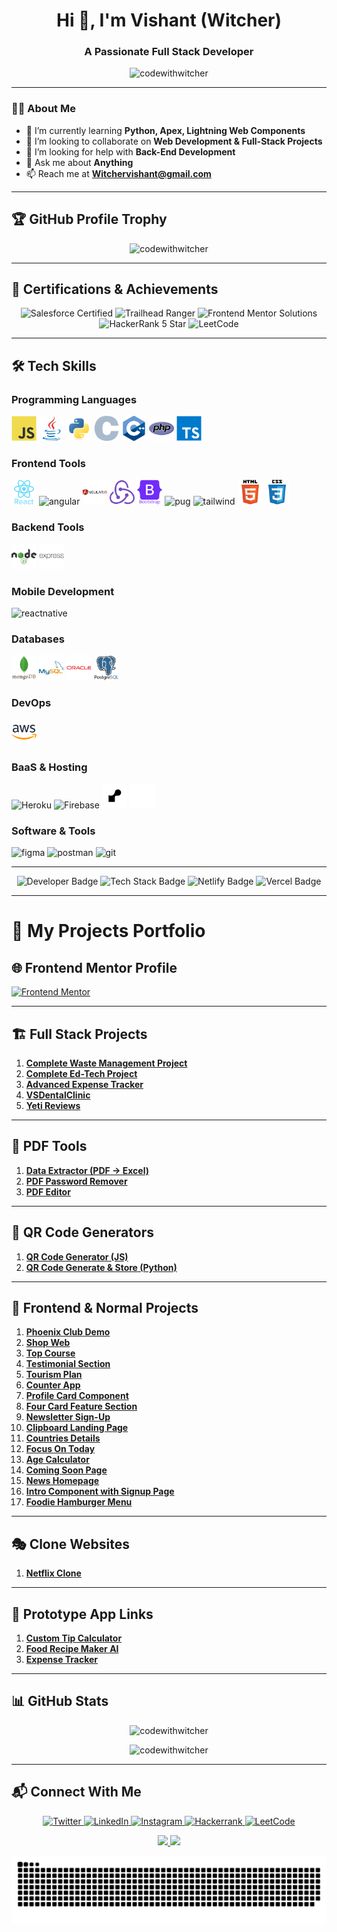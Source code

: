 <h1 align="center">Hi 👋, I'm Vishant (Witcher)</h1>
<h3 align="center">A Passionate Full Stack Developer</h3>
<p align="center">
  <img src="https://raw.githubusercontent.com/CodewithWitcher/css-protips/c0c096d47e73676426f6170bfabc85510b7f688a/assets/img/bulb.svg" alt="codewithwitcher" width="40"/>
</p>

---

### 🧑‍💻 About Me

- 🌱 I’m currently learning **Python, Apex, Lightning Web Components**  
- 👯 I’m looking to collaborate on **Web Development & Full-Stack Projects**  
- 🤝 I’m looking for help with **Back-End Development**  
- 💬 Ask me about **Anything**  
- 📫 Reach me at **Witchervishant@gmail.com**

---

## 🏆 GitHub Profile Trophy
<p align="center">
  <img src="https://github-profile-trophy.vercel.app/?username=codewithwitcher&theme=tokyonight&margin-w=10" alt="codewithwitcher" />
</p>

---

## 🏅 Certifications & Achievements
<p align="center">
  <img src="https://img.shields.io/badge/Salesforce-Certified-blue?style=for-the-badge&logo=salesforce" alt="Salesforce Certified"/>
  <img src="https://img.shields.io/badge/Trailhead-Ranger-orange?style=for-the-badge&logo=trailhead" alt="Trailhead Ranger"/>
  <img src="https://img.shields.io/badge/Frontend%20Mentor-Solutions-FF6F61?style=for-the-badge&logo=frontendmentor" alt="Frontend Mentor Solutions"/>
  <img src="https://img.shields.io/badge/HackerRank-5%20Star%20Python-brightgreen?style=for-the-badge&logo=hackerrank" alt="HackerRank 5 Star"/>
  <img src="https://img.shields.io/badge/LeetCode-Problem%20Solver-yellow?style=for-the-badge&logo=leetcode" alt="LeetCode"/>
</p>

---

## 🛠 Tech Skills

### **Programming Languages**
<p>
  <img src="https://raw.githubusercontent.com/devicons/devicon/master/icons/javascript/javascript-original.svg" alt="javascript" width="40" height="40"/>
  <img src="https://raw.githubusercontent.com/devicons/devicon/master/icons/java/java-original.svg" alt="java" width="40" height="40"/>
  <img src="https://raw.githubusercontent.com/devicons/devicon/master/icons/python/python-original.svg" alt="python" width="40" height="40"/>
  <img src="https://raw.githubusercontent.com/devicons/devicon/master/icons/c/c-original.svg" alt="c" width="40" height="40"/>
  <img src="https://raw.githubusercontent.com/devicons/devicon/master/icons/cplusplus/cplusplus-original.svg" alt="cplusplus" width="40" height="40"/>
  <img src="https://raw.githubusercontent.com/devicons/devicon/master/icons/php/php-original.svg" alt="php" width="40" height="40"/>
  <img src="https://raw.githubusercontent.com/devicons/devicon/master/icons/typescript/typescript-original.svg" alt="typescript" width="40" height="40"/>
</p>

### **Frontend Tools**
<p>
  <img src="https://raw.githubusercontent.com/devicons/devicon/master/icons/react/react-original-wordmark.svg" alt="react" width="40" height="40"/>
  <img src="https://angular.io/assets/images/logos/angular/angular.svg" alt="angular" width="40" height="40"/>
  <img src="https://raw.githubusercontent.com/devicons/devicon/master/icons/angularjs/angularjs-original-wordmark.svg" alt="angularjs" width="40" height="40"/>
  <img src="https://raw.githubusercontent.com/devicons/devicon/master/icons/redux/redux-original.svg" alt="redux" width="40" height="40"/>
  <img src="https://raw.githubusercontent.com/devicons/devicon/master/icons/bootstrap/bootstrap-plain-wordmark.svg" alt="bootstrap" width="40" height="40"/>
  <img src="https://cdn.worldvectorlogo.com/logos/pug.svg" alt="pug" width="40" height="40"/>
  <img src="https://www.vectorlogo.zone/logos/tailwindcss/tailwindcss-icon.svg" alt="tailwind" width="40" height="40"/>
  <img src="https://raw.githubusercontent.com/devicons/devicon/master/icons/html5/html5-original-wordmark.svg" alt="html5" width="40" height="40"/>
  <img src="https://raw.githubusercontent.com/devicons/devicon/master/icons/css3/css3-original-wordmark.svg" alt="css3" width="40" height="40"/>
</p>

### **Backend Tools**
<p>
  <img src="https://raw.githubusercontent.com/devicons/devicon/master/icons/nodejs/nodejs-original-wordmark.svg" alt="nodejs" width="40" height="40"/>
  <img src="https://raw.githubusercontent.com/devicons/devicon/master/icons/express/express-original-wordmark.svg" alt="express" width="40" height="40"/>
</p>

### **Mobile Development**
<p>
  <img src="https://reactnative.dev/img/header_logo.svg" alt="reactnative" width="40" height="40"/>
</p>

### **Databases**
<p>
  <img src="https://raw.githubusercontent.com/devicons/devicon/master/icons/mongodb/mongodb-original-wordmark.svg" alt="mongodb" width="40" height="40"/>
  <img src="https://raw.githubusercontent.com/devicons/devicon/master/icons/mysql/mysql-original-wordmark.svg" alt="mysql" width="40" height="40"/>
  <img src="https://raw.githubusercontent.com/devicons/devicon/master/icons/oracle/oracle-original.svg" alt="oracle" width="40" height="40"/>
  <img src="https://raw.githubusercontent.com/devicons/devicon/master/icons/postgresql/postgresql-original-wordmark.svg" alt="postgresql" width="40" height="40"/>
</p>

### **DevOps**
<p>
  <img src="https://raw.githubusercontent.com/devicons/devicon/master/icons/amazonwebservices/amazonwebservices-original-wordmark.svg" alt="aws" width="40" height="40"/>
</p>

### **BaaS & Hosting**
<p>
  <img src="https://www.vectorlogo.zone/logos/heroku/heroku-icon.svg" alt="Heroku" width="40" height="40"/>
  <img src="https://www.vectorlogo.zone/logos/firebase/firebase-icon.svg" alt="Firebase" width="40" height="40"/>
  <img src="https://raw.githubusercontent.com/CodewithWitcher/CodewithWitcher/main/Render%20logomark%20-%20Black.svg" alt="Render" width="40" height="40"/>
  <img src="https://raw.githubusercontent.com/CodewithWitcher/CodewithWitcher/main/Render%20logomark%20-%20White.svg" alt="Render" width="40" height="40"/>
</p>

### **Software & Tools**
<p>
  <img src="https://www.vectorlogo.zone/logos/figma/figma-icon.svg" alt="figma" width="40" height="40"/>
  <img src="https://www.vectorlogo.zone/logos/getpostman/getpostman-icon.svg" alt="postman" width="40" height="40"/>
  <img src="https://www.vectorlogo.zone/logos/git-scm/git-scm-icon.svg" alt="git" width="40" height="40"/>
</p>

---

<p align="center">
  <img src="https://img.shields.io/badge/Developer-Witcher%20Vishant-red?style=for-the-badge&logo=github" alt="Developer Badge"/>
  <img src="https://img.shields.io/badge/Tech%20Stack-FullStack-blue?style=for-the-badge&logo=vercel" alt="Tech Stack Badge"/>
  <img src="https://img.shields.io/badge/Deployed%20On-Netlify-brightgreen?style=for-the-badge&logo=netlify" alt="Netlify Badge"/>
  <img src="https://img.shields.io/badge/Deployed%20On-Vercel-black?style=for-the-badge&logo=vercel" alt="Vercel Badge"/>
</p>

---

# 🚀 My Projects Portfolio

## 🌐 Frontend Mentor Profile
[![Frontend Mentor](https://img.shields.io/badge/Visit%20My%20Profile-FF6F61?style=for-the-badge&logo=frontendmentor)](https://www.frontendmentor.io/profile/CodewithWitcher)

---

## 🏗 Full Stack Projects
1. [**Complete Waste Management Project**](https://wastemanagementbywitcher.netlify.app/)  
2. [**Complete Ed-Tech Project**](https://ed-tech-study-bywitcher.netlify.app/)  
3. [**Advanced Expense Tracker**](https://advance-expense-tracker-pied.vercel.app/login)
4. [**VSDentalClinic**](https://vsdentalclinic.netlify.app/)
5. [**Yeti Reviews**](https://yetiadvertising.vercel.app/)

---

## 📄 PDF Tools
1. [**Data Extractor (PDF → Excel)**](https://fileconverter-pdf-to-excel.vercel.app/)  
2. [**PDF Password Remover**](https://password-remover.vercel.app/)  
3. [**PDF Editor**](https://pdfeditnow.netlify.app/)

---

## 🔳 QR Code Generators
1. [**QR Code Generator (JS)**](https://qrcodebywitcher.netlify.app/)  
2. [**QR Code Generate & Store (Python)**](https://qrgenerator-sage.vercel.app/)

---

## 🎨 Frontend & Normal Projects
1. [**Phoenix Club Demo**](https://phoenixclubniu.netlify.app/)  
2. [**Shop Web**](https://shop-bywitcher.netlify.app/)  
3. [**Top Course**](https://top-course-bywitcher.netlify.app/)  
4. [**Testimonial Section**](https://testimonial-bywitcher.netlify.app/)  
5. [**Tourism Plan**](https://tourism-plan-bywitcher.netlify.app/)  
6. [**Counter App**](https://counter-bywitcher.netlify.app/)  
7. [**Profile Card Component**](https://profile-card-component-bywitcher.netlify.app/)  
8. [**Four Card Feature Section**](https://four-card-feature-section-bywitcher.netlify.app/)  
9. [**Newsletter Sign-Up**](https://newsletter-sign-up-bywitcher.netlify.app/)  
10. [**Clipboard Landing Page**](https://clipboard-landing-page-bywitcher.netlify.app/)  
11. [**Countries Details**](https://countriesdetailsbywitcher.netlify.app/)  
12. [**Focus On Today**](https://focusontodaybywitcher.netlify.app/)  
13. [**Age Calculator**](https://age-calculator-app-bywitcher.netlify.app/)  
14. [**Coming Soon Page**](https://base-apparel-coming-soon-bywitcher.netlify.app/)  
15. [**News Homepage**](https://news-homepage-bywitcher.netlify.app/)  
16. [**Intro Component with Signup Page**](https://intro-component-with-signup-bywitcher.netlify.app/)  
17. [**Foodie Hamburger Menu**](https://hamburgerbywitcher.netlify.app/)

---

## 🎭 Clone Websites
1. [**Netflix Clone**](https://testmmmmmmwitcher.netlify.app/)

---

## 🧪 Prototype App Links
1. [**Custom Tip Calculator**](https://tipcalculatorbywitcher.netlify.app/)  
2. [**Food Recipe Maker AI**](https://khanakhajanachef.netlify.app/)  
3. [**Expense Tracker**](https://biztracker.netlify.app/dashboard)

---

## 📊 GitHub Stats
<p align="center">
  <img src="https://github-readme-stats.vercel.app/api/top-langs?username=codewithwitcher&show_icons=true&locale=en&layout=compact" alt="codewithwitcher" />
</p>

<p align="center">
  <img src="https://github-readme-stats.vercel.app/api?username=codewithwitcher&show_icons=true&locale=en" alt="codewithwitcher" />
</p>

---

## 📬 Connect With Me
<p align="center">
  <a href="https://twitter.com/shuklavishant">
    <img src="https://raw.githubusercontent.com/rahuldkjain/github-profile-readme-generator/master/src/images/icons/Social/twitter.svg" alt="Twitter" height="30" width="40" />
  </a>
  <a href="https://linkedin.com/in/vishant-shukla-606619187">
    <img src="https://raw.githubusercontent.com/rahuldkjain/github-profile-readme-generator/master/src/images/icons/Social/linked-in-alt.svg" alt="LinkedIn" height="30" width="40" />
  </a>
  <a href="https://instagram.com/vishant_shukla">
    <img src="https://raw.githubusercontent.com/rahuldkjain/github-profile-readme-generator/master/src/images/icons/Social/instagram.svg" alt="Instagram" height="30" width="40" />
  </a>
  <a href="https://www.hackerrank.com/witchervishant">
    <img src="https://raw.githubusercontent.com/rahuldkjain/github-profile-readme-generator/master/src/images/icons/Social/hackerrank.svg" alt="Hackerrank" height="30" width="40" />
  </a>
  <a href="https://www.leetcode.com/code-with-witcher">
    <img src="https://raw.githubusercontent.com/rahuldkjain/github-profile-readme-generator/master/src/images/icons/Social/leet-code.svg" alt="LeetCode" height="30" width="40" />
  </a>
</p>
<p align="center">
  <a href="https://www.frontendmentor.io/profile/CodewithWitcher">
    <img src="https://img.shields.io/badge/Frontend%20Mentor-Profile-orange?style=for-the-badge&logo=frontendmentor"/>
  </a>
  <a href="https://github.com/witchervishant">
    <img src="https://img.shields.io/badge/GitHub-Profile-black?style=for-the-badge&logo=github"/>
  </a>
</p>

<p align="center">
  <img src="https://raw.githubusercontent.com/platane/snk/output/github-contribution-grid-snake-dark.svg" alt="snake animation"/>
</p>
